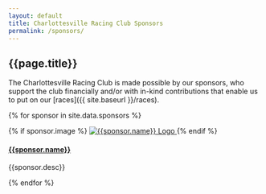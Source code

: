 ```yaml
---
layout: default
title: Charlottesville Racing Club Sponsors
permalink: /sponsors/
---
```


## {{page.title}}

The Charlottesville Racing Club is made possible by our sponsors, who support the club financially and/or with in-kind 
contributions that enable us to put on our [races]({{ site.baseurl }}/races).

{% for sponsor in site.data.sponsors %}

<div class="row section">
    <div class="col-md-3 text-center">
        {% if sponsor.image %}
        <a href="{{sponsor.url}}">
            <img src="{{site.baseurl}}/images/{{sponsor.image}}" alt="{{sponsor.name}} Logo" class="block-image"/>
        </a>
        {% endif %}        
    </div>
    <div class="col-md-9">
        <h4><a href="{{sponsor.url}}" title="{{sponsor.name}}">{{sponsor.name}}</a></h4>
        <p>{{sponsor.desc}}</p>
    </div>
</div>

{% endfor %}